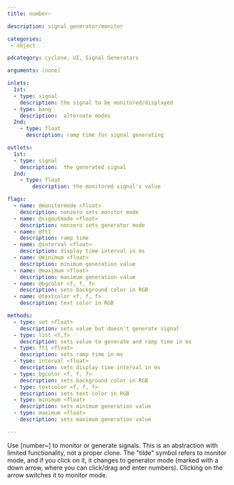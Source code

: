 ```yaml
---
title: number~

description: signal generator/monitor

categories:
 - object

pdcategory: cyclone, UI, Signal Generators

arguments: (none)

inlets:
  1st:
  - type: signal
    description: the signal to be monitored/displayed
  - type: bang
    description:  alternate modes
  2nd:
    - type: float
      description: ramp time for signal generating

outlets:
  1st:
  - type: signal
    description:  the generated signal
  2nd:
    - type: float
        description: the monitored signal's value

flags:
  - name: @monitormode <float>
    description: nonzero sets monitor mode 
  - name: @sigoutmode <float>
    description: nonzero sets generator mode 
  - name: @ft1
    description: ramp time
  - name: @interval <float>
    description: display time interval in ms
  - name: @minimum <float>
    description: minimum generation value
  - name: @maximum <float>
    description: maximum generation value
  - name: @bgcolor <f, f, f>
    description: sets background color in RGB
  - name: @textcolor <f, f, f>
    description: text color in RGB

methods:
  - type: set <float>
    description: sets value but doesn't generate signal
  - type: list <f,f>
    description: sets value to generate and ramp time in ms
  - type: ft1 <float>
    description: sets ramp time in ms
  - type: interval <float>
    description: sets display time interval in ms  
  - type: bgcolor <f, f, f>
    description: sets background color in RGB
  - type: textcolor <f, f, f>
    description: sets text color in RGB
  - type: minimum <float>
    description: sets minimum generation value
  - type: maximum <float>
    description: sets maximum generation value

---
```


Use [number~] to monitor or generate signals. This is an abstraction with limited functionality, not a proper clone.
The "tilde" symbol refers to monitor mode, and if you click on it, it changes to generator mode (marked with a down arrow, where you can click/drag and enter numbers). Clicking on the arrow switches it to monitor mode.
